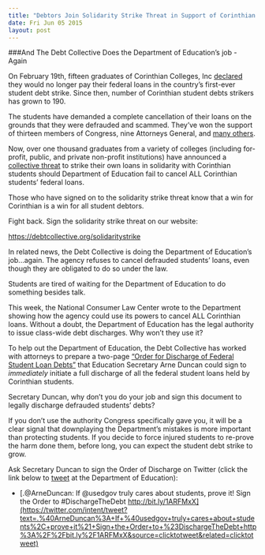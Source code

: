 ```yaml
---
title: "Debtors Join Solidarity Strike Threat in Support of Corinthian Students"
date: Fri Jun 05 2015
layout: post
---
```





###And The Debt Collective Does the Department of Education’s job - Again

On February 19th, fifteen graduates of Corinthian Colleges, Inc [declared](https://debtcollective.org/studentstrike) they would no longer pay their federal loans in the country’s first-ever student debt strike. Since then, number of Corinthian student debts strikers has grown to 190.

The students have demanded a complete cancellation of their loans on the grounds that they were defrauded and scammed. They’ve won the support of thirteen members of Congress, nine Attorneys General, and [many others](http://blog.debtcollective.org/strikers-lead-the-way-organizations-get-on-board/). 

Now, over one thousand graduates from a variety of colleges (including for-profit, public, and private non-profit institutions) have announced a [collective threat](http://debtcollective.org/solidaritystrike) to strike their own loans in solidarity with Corinthian students should Department of Education fail to cancel ALL Corinthian students’ federal loans. 

Those who have signed on to the solidarity strike threat know that a win for Corinthian is a win for all student debtors. 

Fight back. Sign the solidarity strike threat on our website: 

https://debtcollective.org/solidaritystrike

In related news, the Debt Collective is doing the Department of Education’s job...again. The agency refuses to cancel defrauded students’ loans, even though they are obligated to do so under the law. 

Students are tired of waiting for the Department of Education to do something besides talk. 

This week, the National Consumer Law Center wrote to the Department showing how the agency could use its powers to cancel ALL Corinthian loans. Without a doubt, the Department of Education has the legal authority to issue class-wide debt discharges. Why won’t they use it?

To help out the Department of Education, the Debt Collective has worked with attorneys to prepare a two-page [“Order for Discharge of Federal Student Loan Debts”](https://drive.google.com/file/d/0B4IAbSoC2tdWTGs2WS1uaFhSWEk/view?usp=sharing) that Education Secretary Arne Duncan could sign to *immediately* initiate a full discharge of all the federal student loans held by Corinthian students. 

Secretary Duncan, why don’t you do your job and sign this document to legally discharge defrauded students’ debts?  

If you don’t use the authority Congress specifically gave you, it will be a clear signal that downplaying the Department’s mistakes is more important than protecting students. If you decide to force injured students to re-prove the harm done them, before long, you can expect the student debt strike to grow. 

Ask Secretary Duncan to sign the Order of Discharge on Twitter (click the link below to [tweet]((https://twitter.com/intent/tweet?text=.%40ArneDuncan%3A+If+%40usedgov+truly+cares+about+students%2C+prove+it%21+Sign+the+Order+to+%23DischargeTheDebt+http%3A%2F%2Fbit.ly%2F1ARFMxX&source=clicktotweet&related=clicktotweet)) at the Department of Education):

* [.@ArneDuncan: If @usedgov truly cares about students, prove it! Sign the Order to #DischargeTheDebt http://bit.ly/1ARFMxX](https://twitter.com/intent/tweet?text=.%40ArneDuncan%3A+If+%40usedgov+truly+cares+about+students%2C+prove+it%21+Sign+the+Order+to+%23DischargeTheDebt+http%3A%2F%2Fbit.ly%2F1ARFMxX&source=clicktotweet&related=clicktotweet)
